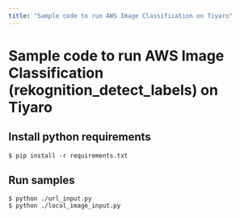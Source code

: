 ```yaml
---
title: "Sample code to run AWS Image Classification on Tiyaro"
---
```


# Sample code to run AWS Image Classification (rekognition_detect_labels) on Tiyaro


## Install python requirements
`
$ pip install -r requirements.txt
`


## Run samples
```
$ python ./url_input.py
$ python ./local_image_input.py
```
